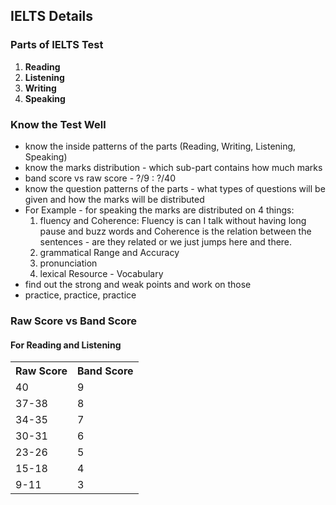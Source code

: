 ## **IELTS Details**

### **Parts of IELTS Test**
1. **Reading**
2. **Listening**
3. **Writing**
4. **Speaking**

### **Know the Test Well**
- know the inside patterns of the parts (Reading, Writing, Listening, Speaking)
- know the marks distribution - which sub-part contains how much marks
- band score vs raw score - ?/9 : ?/40
- know the question patterns of the parts - what types of questions will be given and how the marks will be distributed
- For Example - for speaking the marks are distributed on 4 things:
	1. fluency and Coherence: Fluency is can I talk without having long pause and buzz words and Coherence is the relation between the sentences - are they related or we just jumps here and there.
	2. grammatical Range and Accuracy
	3. pronunciation
	4. lexical Resource - Vocabulary
- find out the strong and weak points and work on those
- practice, practice, practice

### **Raw Score vs Band Score**
#### **For Reading and Listening**
<table>
    <tr>
        <th>Raw Score</th>
        <th>Band Score</th>
    </tr>
    <tr><td>40</td><td>9</td></tr>
    <tr><td>37-38</td><td>8</td></tr>
    <tr><td>34-35</td><td>7</td></tr>
    <tr><td>30-31</td><td>6</td></tr>
    <tr><td>23-26</td><td>5</td></tr>
    <tr><td>15-18</td><td>4</td></tr>
    <tr><td>9-11</td><td>3</td></tr>
</table>